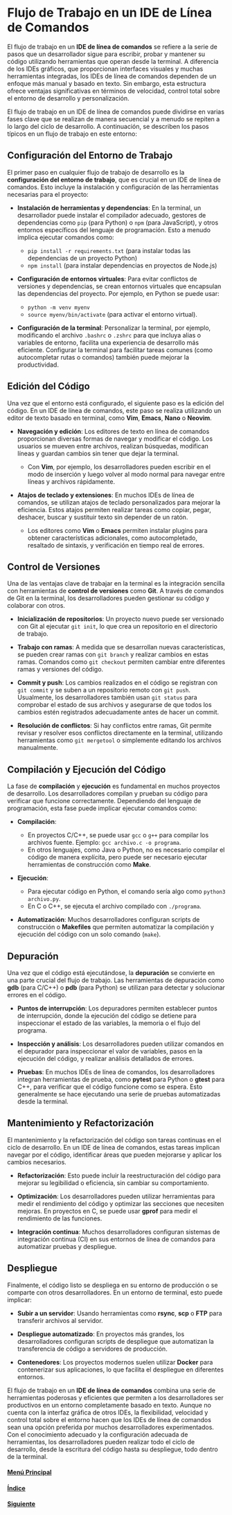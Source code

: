 # **Flujo de Trabajo en un IDE de Línea de Comandos**

El flujo de trabajo en un **IDE de línea de comandos** se refiere a la serie de pasos que un desarrollador sigue para escribir, probar y mantener su código utilizando herramientas que operan desde la terminal. A diferencia de los IDEs gráficos, que proporcionan interfaces visuales y muchas herramientas integradas, los IDEs de línea de comandos dependen de un enfoque más manual y basado en texto. Sin embargo, esta estructura ofrece ventajas significativas en términos de velocidad, control total sobre el entorno de desarrollo y personalización.

El flujo de trabajo en un IDE de línea de comandos puede dividirse en varias fases clave que se realizan de manera secuencial y a menudo se repiten a lo largo del ciclo de desarrollo. A continuación, se describen los pasos típicos en un flujo de trabajo en este entorno:

## **Configuración del Entorno de Trabajo**

El primer paso en cualquier flujo de trabajo de desarrollo es la **configuración del entorno de trabajo**, que es crucial en un IDE de línea de comandos. Esto incluye la instalación y configuración de las herramientas necesarias para el proyecto:

- **Instalación de herramientas y dependencias**: En la terminal, un desarrollador puede instalar el compilador adecuado, gestores de dependencias como `pip` (para Python) o `npm` (para JavaScript), y otros entornos específicos del lenguaje de programación. Esto a menudo implica ejecutar comandos como:
  - `pip install -r requirements.txt` (para instalar todas las dependencias de un proyecto Python)
  - `npm install` (para instalar dependencias en proyectos de Node.js)

- **Configuración de entornos virtuales**: Para evitar conflictos de versiones y dependencias, se crean entornos virtuales que encapsulan las dependencias del proyecto. Por ejemplo, en Python se puede usar:
  - `python -m venv myenv`
  - `source myenv/bin/activate` (para activar el entorno virtual).

- **Configuración de la terminal**: Personalizar la terminal, por ejemplo, modificando el archivo `.bashrc` o `.zshrc` para que incluya alias o variables de entorno, facilita una experiencia de desarrollo más eficiente. Configurar la terminal para facilitar tareas comunes (como autocompletar rutas o comandos) también puede mejorar la productividad.

## **Edición del Código**

Una vez que el entorno está configurado, el siguiente paso es la edición del código. En un IDE de línea de comandos, este paso se realiza utilizando un editor de texto basado en terminal, como **Vim**, **Emacs**, **Nano** o **Neovim**.

- **Navegación y edición**: Los editores de texto en línea de comandos proporcionan diversas formas de navegar y modificar el código. Los usuarios se mueven entre archivos, realizan búsquedas, modifican líneas y guardan cambios sin tener que dejar la terminal.
  - Con **Vim**, por ejemplo, los desarrolladores pueden escribir en el modo de inserción y luego volver al modo normal para navegar entre líneas y archivos rápidamente.

- **Atajos de teclado y extensiones**: En muchos IDEs de línea de comandos, se utilizan atajos de teclado personalizados para mejorar la eficiencia. Estos atajos permiten realizar tareas como copiar, pegar, deshacer, buscar y sustituir texto sin depender de un ratón.
  - Los editores como **Vim** o **Emacs** permiten instalar plugins para obtener características adicionales, como autocompletado, resaltado de sintaxis, y verificación en tiempo real de errores.

## **Control de Versiones**

Una de las ventajas clave de trabajar en la terminal es la integración sencilla con herramientas de **control de versiones** como **Git**. A través de comandos de Git en la terminal, los desarrolladores pueden gestionar su código y colaborar con otros.

- **Inicialización de repositorios**: Un proyecto nuevo puede ser versionado con Git al ejecutar `git init`, lo que crea un repositorio en el directorio de trabajo.
  
- **Trabajo con ramas**: A medida que se desarrollan nuevas características, se pueden crear ramas con `git branch` y realizar cambios en estas ramas. Comandos como `git checkout` permiten cambiar entre diferentes ramas y versiones del código.

- **Commit y push**: Los cambios realizados en el código se registran con `git commit` y se suben a un repositorio remoto con `git push`. Usualmente, los desarrolladores también usan `git status` para comprobar el estado de sus archivos y asegurarse de que todos los cambios estén registrados adecuadamente antes de hacer un commit.

- **Resolución de conflictos**: Si hay conflictos entre ramas, Git permite revisar y resolver esos conflictos directamente en la terminal, utilizando herramientas como `git mergetool` o simplemente editando los archivos manualmente.

## **Compilación y Ejecución del Código**

La fase de **compilación** y **ejecución** es fundamental en muchos proyectos de desarrollo. Los desarrolladores compilan y prueban su código para verificar que funcione correctamente. Dependiendo del lenguaje de programación, esta fase puede implicar ejecutar comandos como:

- **Compilación**:
  - En proyectos C/C++, se puede usar `gcc` o `g++` para compilar los archivos fuente. Ejemplo: `gcc archivo.c -o programa`.
  - En otros lenguajes, como Java o Python, no es necesario compilar el código de manera explícita, pero puede ser necesario ejecutar herramientas de construcción como **Make**.
  
- **Ejecución**:
  - Para ejecutar código en Python, el comando sería algo como `python3 archivo.py`.
  - En C o C++, se ejecuta el archivo compilado con `./programa`.

- **Automatización**: Muchos desarrolladores configuran scripts de construcción o **Makefiles** que permiten automatizar la compilación y ejecución del código con un solo comando (`make`).

## **Depuración**

Una vez que el código está ejecutándose, la **depuración** se convierte en una parte crucial del flujo de trabajo. Las herramientas de depuración como **gdb** (para C/C++) o **pdb** (para Python) se utilizan para detectar y solucionar errores en el código.

- **Puntos de interrupción**: Los depuradores permiten establecer puntos de interrupción, donde la ejecución del código se detiene para inspeccionar el estado de las variables, la memoria o el flujo del programa.
  
- **Inspección y análisis**: Los desarrolladores pueden utilizar comandos en el depurador para inspeccionar el valor de variables, pasos en la ejecución del código, y realizar análisis detallados de errores.

- **Pruebas**: En muchos IDEs de línea de comandos, los desarrolladores integran herramientas de prueba, como **pytest** para Python o **gtest** para C++, para verificar que el código funcione como se espera. Esto generalmente se hace ejecutando una serie de pruebas automatizadas desde la terminal.

## **Mantenimiento y Refactorización**

El mantenimiento y la refactorización del código son tareas continuas en el ciclo de desarrollo. En un IDE de línea de comandos, estas tareas implican navegar por el código, identificar áreas que pueden mejorarse y aplicar los cambios necesarios.

- **Refactorización**: Esto puede incluir la reestructuración del código para mejorar su legibilidad o eficiencia, sin cambiar su comportamiento.
  
- **Optimización**: Los desarrolladores pueden utilizar herramientas para medir el rendimiento del código y optimizar las secciones que necesiten mejoras. En proyectos en C, se puede usar **gprof** para medir el rendimiento de las funciones.

- **Integración continua**: Muchos desarrolladores configuran sistemas de integración continua (CI) en sus entornos de línea de comandos para automatizar pruebas y despliegue.

## **Despliegue**

Finalmente, el código listo se despliega en su entorno de producción o se comparte con otros desarrolladores. En un entorno de terminal, esto puede implicar:

- **Subir a un servidor**: Usando herramientas como **rsync**, **scp** o **FTP** para transferir archivos al servidor.
  
- **Despliegue automatizado**: En proyectos más grandes, los desarrolladores configuran scripts de despliegue que automatizan la transferencia de código a servidores de producción.

- **Contenedores**: Los proyectos modernos suelen utilizar **Docker** para contenerizar sus aplicaciones, lo que facilita el despliegue en diferentes entornos.

El flujo de trabajo en un **IDE de línea de comandos** combina una serie de herramientas poderosas y eficientes que permiten a los desarrolladores ser productivos en un entorno completamente basado en texto. Aunque no cuenta con la interfaz gráfica de otros IDEs, la flexibilidad, velocidad y control total sobre el entorno hacen que los IDEs de línea de comandos sean una opción preferida por muchos desarrolladores experimentados. Con el conocimiento adecuado y la configuración adecuada de herramientas, los desarrolladores pueden realizar todo el ciclo de desarrollo, desde la escritura del código hasta su despliegue, todo dentro de la terminal.

#### [Menú Principal](../../index.md)
#### [Índice](./index.md)
#### [Siguiente](./05_ejercicioIDES.md)